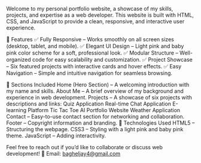 Welcome to my personal portfolio website, a showcase of my skills, projects, and expertise as a web developer.
This website is built with HTML, CSS, and JavaScript to provide a clean, responsive, and interactive user experience.

🔹 Features
✅ Fully Responsive – Works smoothly on all screen sizes (desktop, tablet, and mobile).
✅ Elegant UI Design – Light pink and baby pink color scheme for a soft, professional look.
✅ Modular Structure – Well-organized code for easy scalability and customization.
✅ Project Showcase – Six featured projects with interactive cards and hover effects.
✅ Easy Navigation – Simple and intuitive navigation for seamless browsing.

📌 Sections Included
Home (Hero Section) – A welcoming introduction with my name and skills.
About Me – A brief overview of my background and experience in web development.
Projects – A showcase of six projects with descriptions and links:
Quiz Application
Real-time Chat Application
E-learning Platform
Tic Tac Toe AI
Portfolio Website
Weather Application
Contact – Easy-to-use contact section for networking and collaboration.
Footer – Copyright information and branding.
🚀 Technologies Used
HTML5 – Structuring the webpage.
CSS3 – Styling with a light pink and baby pink theme.
JavaScript – Adding interactivity.

Feel free to reach out if you’d like to collaborate or discuss web development!
📧 Email: bagheljay4@gmail.com
